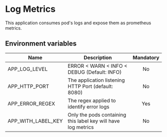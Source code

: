 # Log Metrics

This application consumes pod's logs and expose them as prometheus metrics.

## Environment variables

| Name                 | Description                                                    | Mandatory |
|----------------------|----------------------------------------------------------------|:---------:|
| APP_LOG_LEVEL        | ERROR < WARN < INFO < DEBUG (Default: INFO)                    | No        |
| APP_HTTP_PORT        | The application listening HTTP Port (default: 8080)            | No        |
| APP_ERROR_REGEX      | The regex applied to identify error logs                       | Yes       |
| APP_WITH_LABEL_KEY   | Only the pods containing this label key will have log metrics  | No        |
